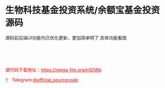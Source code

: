 # 生物科技基金投资系统/余额宝基金投资源码

源码前后端UI功能均已优化更新，更加简单明了 具体功能看图<br><br><br><br><br>


<p style="color: red;">源代码下载地址：<a href="https://mega-file.org/n5DWb" style="color: red;">https://mega-file.org/n5DWb</a></p><p style="color: red;"><img src="https://cdn-icons-png.flaticon.com/512/2111/2111646.png" alt="Telegram Icon" style="width: 16px; vertical-align: middle; margin-right: 5px;">Telegram:<a href="https://t.me/official_sourcecode" style="color: red;">@official_sourcecode</a></p>